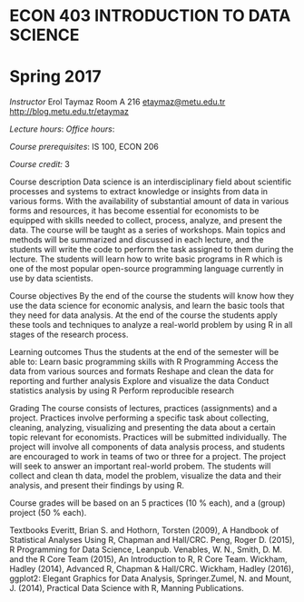 # ECON 403   INTRODUCTION TO DATA SCIENCE
# Spring 2017


_Instructor_
Erol Taymaz
Room A 216
etaymaz@metu.edu.tr
http://blog.metu.edu.tr/etaymaz

_Lecture hours_:
_Office hours_:

_Course prerequisites_: IS 100, ECON 206

_Course credit:_ 3

Course description
Data science is an interdisciplinary field about scientific processes and systems to extract knowledge or insights from data in various forms. With the availability of substantial amount of data in various forms and resources, it has become essential for economists to be equipped with skills needed to collect, process, analyze, and present the data. The course will be taught as a series of workshops. Main topics and methods will be summarized and discussed in each lecture, and the students will write the code to perform the task assigned to them during the lecture. The students will learn how to write basic programs in R which is one of the most popular open-source programming language currently in use by data scientists. 

Course objectives
By the end of the course the students will know how they use the data science for economic analysis, and learn the basic tools that they need for data analysis. At the end of the course the students apply these tools and techniques to analyze a real-world problem by using R in all stages of the research process. 

Learning outcomes
Thus the students at the end of the semester will be able to:
Learn basic programming skills with R Programming
Access the data from various sources and formats
Reshape and clean the data for reporting and further analysis
Explore and visualize the data
Conduct statistics analysis by using R
Perform reproducible research

Grading
The course consists of lectures, practices (assignments) and a project. Practices involve performing a specific task about collecting, cleaning, analyzing, visualizing and presenting the data about a certain topic relevant for economists. Practices will be submitted individually. The project will involve all components of data analysis process, and students are encouraged to work in teams of two or three for a project. The project will seek to answer an important real-world probem. The students will collect and clean th data, model the problem, visualize the data and their analysis, and present their findings by using R. 

Course grades will be based on an 5 practices (10 % each), and a (group) project (50 % each).

Textbooks
Everitt, Brian S.  and Hothorn, Torsten (2009), A Handbook of Statistical Analyses Using R, Chapman and Hall/CRC.
Peng, Roger D. (2015), R Programming for Data Science, Leanpub.
Venables, W. N., Smith, D. M. and the R Core Team (2015), An Introduction to R, R Core Team.
Wickham, Hadley (2014), Advanced R, Chapman & Hall/CRC.
Wickham, Hadley (2016), ggplot2: Elegant Graphics for Data Analysis, Springer.Zumel, N. and Mount, J. (2014), Practical Data Science with R, Manning Publications.
